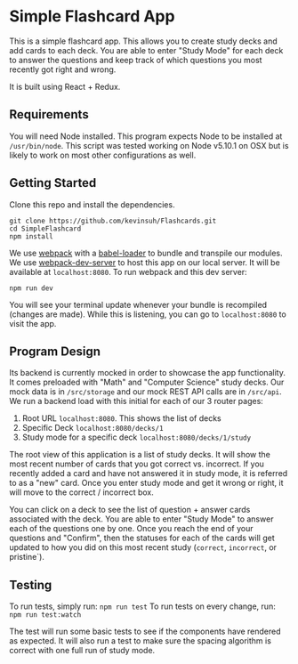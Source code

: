 # Simple Flashcard App

This is a simple flashcard app. This allows you to create study decks and add cards to each deck. You are able to enter "Study Mode" for each deck to answer the questions and keep track of which questions you most recently got right and wrong.

It is built using React + Redux. 

## Requirements
You will need Node installed. This program expects Node to be installed at `/usr/bin/node`. This
script was tested working on Node v5.10.1 on OSX but is likely to work on most other
configurations as well.

## Getting Started
Clone this repo and install the dependencies.
```
git clone https://github.com/kevinsuh/Flashcards.git
cd SimpleFlashcard
npm install
```
We use [webpack](https://webpack.github.io/) with a [babel-loader](https://github.com/babel/babel-loader) to bundle and transpile our modules. We use [webpack-dev-server](https://webpack.github.io/docs/webpack-dev-server.html) to host this app on our local server. It will be available at `localhost:8080`. To run webpack and this dev server:
```
npm run dev
```

You will see your terminal update whenever your bundle is recompiled (changes are made). While this is listening, you can go to `localhost:8080` to visit the app.

## Program Design
Its backend is currently mocked in order to showcase the app functionality. It comes preloaded with "Math" and "Computer Science" study decks. Our mock data is in `/src/storage` and our mock REST API calls are in `/src/api`. We run a backend load with this initial for each of our 3 router pages:
1) Root URL `localhost:8080`. This shows the list of decks
2) Specific Deck `localhost:8080/decks/1`
3) Study mode for a specific deck `localhost:8080/decks/1/study`

The root view of this application is a list of study decks. It will show the most recent number of cards that you got correct vs. incorrect. If you recently added a card and have not answered it in study mode, it is referred to as a "new" card. Once you enter study mode and get it wrong or right, it will move to the correct / incorrect box.

You can click on a deck to see the list of question + answer cards associated with the deck. You are able to enter "Study Mode" to answer each of the questions one by one. Once you reach the end of your questions and "Confirm", then the statuses for each of the cards will get updated to how you did on this most recent study (`correct`, `incorrect`, or pristine`).

## Testing
To run tests, simply run:
```npm run test```
To run tests on every change, run:
```npm run test:watch```

The test will run some basic tests to see if the components have rendered as expected. It will also run a test to make sure the spacing algorithm is correct with one full run of study mode.